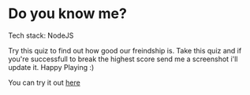 # Do you know me?
Tech stack:
NodeJS

Try this quiz to find out how good our freindship is. Take this quiz and if you're successfull to break the highest score send me a screenshot i'll update it.
Happy Playing :)

You can try it out [here](https://replit.com/@Roshan-Tadadika/end-game?embed=1&output=1)
